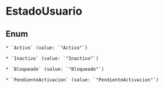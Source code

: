 
# EstadoUsuario

## Enum


    * `Activo` (value: `"Activo"`)

    * `Inactivo` (value: `"Inactivo"`)

    * `Bloqueado` (value: `"Bloqueado"`)

    * `PendienteActivacion` (value: `"PendienteActivacion"`)



